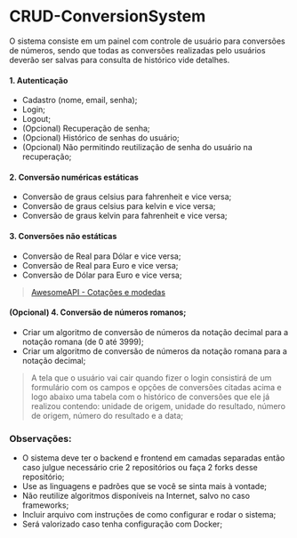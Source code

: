# CRUD-ConversionSystem

O sistema consiste em um painel com controle de usuário para
conversões de números, sendo que todas as conversões realizadas
pelo usuários deverão ser salvas para consulta de histórico vide detalhes.

#### 1. Autenticação

- Cadastro (nome, email, senha);
- Login;
- Logout;
- (Opcional) Recuperação de senha;
- (Opcional) Histórico de senhas do usuário;
- (Opcional) Não permitindo reutilização de senha do usuário na recuperação;

#### 2. Conversão numéricas estáticas

- Conversão de graus celsius para fahrenheit e vice versa;
- Conversão de graus celsius para kelvin e vice versa;
- Conversão de graus kelvin para fahrenheit e vice versa;

#### 3. Conversões não estáticas

- Conversão de Real para Dólar e vice versa;
- Conversão de Real para Euro e vice versa;
- Conversão de Dólar para Euro e vice versa;

> [AwesomeAPI - Cotações e modedas](https://docs.awesomeapi.com.br/api-de-moedas)

#### (Opcional) 4. Conversão de números romanos;

- Criar um algoritmo de conversão de números da notação decimal para a notação romana (de 0 até 3999);
- Criar um algoritmo de conversão de números da notação romana para a notação decimal;

> A tela que o usuário vai cair quando fizer o
> login consistirá de um formulário com os campos e
> opções de conversões citadas acima e logo abaixo uma tabela com o histórico de conversões que ele já realizou contendo: unidade de origem, unidade do resultado, número de origem, número do resultado e a data;

### Observações:

- O sistema deve ter o backend e frontend em camadas separadas então caso julgue necessário crie 2 repositórios ou faça 2 forks desse repositório;
- Use as linguagens e padrões que se você se sinta mais à vontade;
- Não reutilize algoritmos disponíveis na Internet, salvo no caso frameworks;
- Incluir arquivo com instruções de como configurar e rodar o sistema;
- Será valorizado caso tenha configuração com Docker;